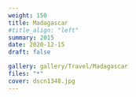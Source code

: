 ```yaml
---
weight: 150
title: Madagascar
#title_align: "left"
summary: 2015
date: 2020-12-15
draft: false

gallery: gallery/Travel/Madagascar
files: "*"
cover: dscn1348.jpg
---
```

